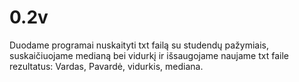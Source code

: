 # 0.2v
Duodame programai nuskaityti txt failą su studendų pažymiais, suskaičiuojame medianą bei vidurkį ir išsaugojame naujame txt faile rezultatus: Vardas, Pavardė, vidurkis, mediana.
